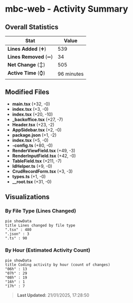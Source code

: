 # mbc-web - Activity Summary 

## Overall Statistics

| Stat                   | Value                                                             |
| ---------------------- | ----------------------------------------------------------------- |
| **Lines Added** (➕)   | 539                                          |
| **Lines Removed** (➖) | 34                                        |
| **Net Change** (↕)    | 505                |
| **Active Time** (⌚)   | 96 minutes |


## Modified Files
- **main.tsx** (+32, -0)
- **index.tsx** (+3, -0)
- **index.tsx** (+20, -10)
- **_backoffice.tsx** (+27, -7)
- **Header.tsx** (+23, -2)
- **AppSidebar.tsx** (+2, -0)
- **package.json** (+1, -2)
- **index.tsx** (+5, -0)
- **-config.ts** (+80, -0)
- **RenderViewField.tsx** (+49, -3)
- **RenderInputField.tsx** (+42, -0)
- **TableField.tsx** (+211, -7)
- **IdHelper.ts** (+9, -0)
- **CrudRecordForm.tsx** (+3, -3)
- **types.ts** (+1, -0)
- **__root.tsx** (+31, -0)

## Visualizations

### By File Type (Lines Changed)

```mermaid
pie showData
title Lines changed by file type
".tsx" : 480
".json" : 3
".ts" : 90
```

### By Hour (Estimated Activity Count)

```mermaid
pie showData
title Coding activity by hour (count of changes)
"06h" : 13
"07h" : 29
"08h" : 19
"16h" : 1
"17h" : 7
```


> **Last Updated:** 21/01/2025, 17:28:50